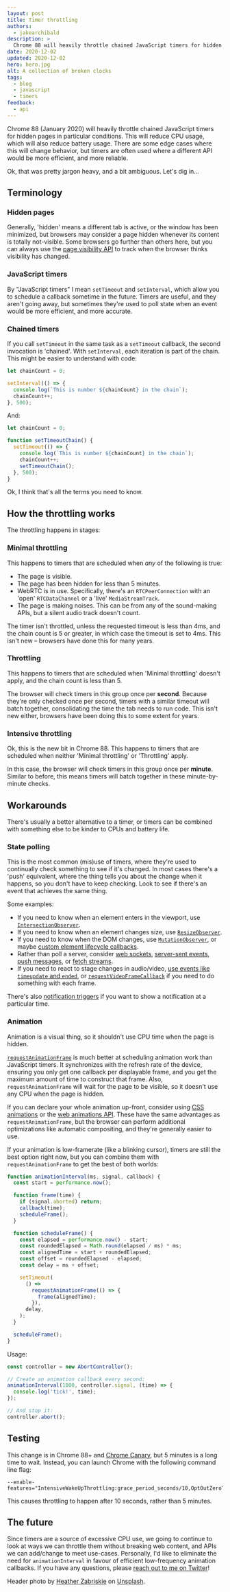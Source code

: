 ```yaml
---
layout: post
title: Timer throttling
authors:
  - jakearchibald
description: >
  Chrome 88 will heavily throttle chained JavaScript timers for hidden pages.
date: 2020-12-02
updated: 2020-12-02
hero: hero.jpg
alt: A collection of broken clocks
tags:
  - blog
  - javascript
  - timers
feedback:
  - api
---
```


Chrome 88 (January 2020) will heavily throttle chained JavaScript timers for hidden pages in particular conditions. This will reduce CPU usage, which will also reduce battery usage. There are some edge cases where this will change behavior, but timers are often used where a different API would be more efficient, and more reliable.

Ok, that was pretty jargon heavy, and a bit ambiguous. Let's dig in…

## Terminology

### Hidden pages

Generally, 'hidden' means a different tab is active, or the window has been minimized, but browsers may consider a page hidden whenever its content is totally not-visible. Some browsers go further than others here, but you can always use the [page visibility API](https://developer.mozilla.org/en-US/docs/Web/API/Page_Visibility_API) to track when the browser thinks visibility has changed.

### JavaScript timers

By "JavaScript timers" I mean `setTimeout` and `setInterval`, which allow you to schedule a callback sometime in the future. Timers are useful, and they aren't going away, but sometimes they're used to poll state when an event would be more efficient, and more accurate.

### Chained timers

If you call `setTimeout` in the same task as a `setTimeout` callback, the second invocation is 'chained'. With `setInterval`, each iteration is part of the chain. This might be easier to understand with code:

```js
let chainCount = 0;

setInterval(() => {
  console.log(`This is number ${chainCount} in the chain`);
  chainCount++;
}, 500);
```

And:

```js
let chainCount = 0;

function setTimeoutChain() {
  setTimeout(() => {
    console.log(`This is number ${chainCount} in the chain`);
    chainCount++;
    setTimeoutChain();
  }, 500);
}
```

Ok, I think that's all the terms you need to know.

## How the throttling works

The throttling happens in stages:

### Minimal throttling

This happens to timers that are scheduled when _any_ of the following is true:

- The page is visible.
- The page has been hidden for less than 5 minutes.
- WebRTC is in use. Specifically, there's an `RTCPeerConnection` with an 'open' `RTCDataChannel` or a 'live' `MediaStreamTrack`.
- The page is making noises. This can be from any of the sound-making APIs, but a silent audio track doesn't count.

The timer isn't throttled, unless the requested timeout is less than 4ms, and the chain count is 5 or greater, in which case the timeout is set to 4ms. This isn't new – browsers have done this for many years.

### Throttling

This happens to timers that are scheduled when 'Minimal throttling' doesn't apply, and the chain count is less than 5.

The browser will check timers in this group once per **second**. Because they're only checked once per second, timers with a similar timeout will batch together, consolidating the time the tab needs to run code. This isn't new either, browsers have been doing this to some extent for years.

### Intensive throttling

Ok, this is the new bit in Chrome 88. This happens to timers that are scheduled when neither 'Minimal throttling' or 'Throttling' apply.

In this case, the browser will check timers in this group once per **minute**. Similar to before, this means timers will batch together in these minute-by-minute checks.

## Workarounds

There's usually a better alternative to a timer, or timers can be combined with something else to be kinder to CPUs and battery life.

### State polling

This is the most common (mis)use of timers, where they're used to continually check something to see if it's changed. In most cases there's a 'push' equivalent, where the thing tells you about the change when it happens, so you don't have to keep checking. Look to see if there's an event that achieves the same thing.

Some examples:

- If you need to know when an element enters in the viewport, use [`IntersectionObserver`](https://developer.mozilla.org/en-US/docs/Web/API/Intersection_Observer_API).
- If you need to know when an element changes size, use [`ResizeObserver`](/resize-observer/).
- If you need to know when the DOM changes, use [`MutationObserver`](https://developer.mozilla.org/en-US/docs/Web/API/MutationObserver), or maybe [custom element lifecycle callbacks](https://developer.mozilla.org/en-US/docs/Web/Web_Components/Using_custom_elements).
- Rather than poll a server, consider [web sockets](https://developer.mozilla.org/en-US/docs/Web/API/WebSockets_API), [server-sent events](https://developer.mozilla.org/en-US/docs/Web/API/EventSource), [push messages](https://developer.mozilla.org/en-US/docs/Web/API/Push_API), or [fetch streams](/fetch-upload-streaming/#previously-on-the-exciting-adventures-of-fetch-streams).
- If you need to react to stage changes in audio/video, [use events like `timeupdate` and `ended`](https://html.spec.whatwg.org/multipage/media.html#mediaevents), or [`requestVideoFrameCallback`](/requestvideoframecallback-rvfc/) if you need to do something with each frame.

There's also [notification triggers](/notification-triggers/) if you want to show a notification at a particular time.

### Animation

Animation is a visual thing, so it shouldn't use CPU time when the page is hidden.

[`requestAnimationFrame`](https://developer.mozilla.org/en-US/docs/Web/API/window/requestAnimationFrame) is much better at scheduling animation work than JavaScript timers. It synchronizes with the refresh rate of the device, ensuring you only get one callback per displayable frame, and you get the maximum amount of time to construct that frame. Also, `requestAnimationFrame` will wait for the page to be visible, so it doesn't use any CPU when the page is hidden.

If you can declare your whole animation up-front, consider using [CSS animations](https://developer.mozilla.org/en-US/docs/Web/CSS/animation) or the [web animations API](https://developer.mozilla.org/en-US/docs/Web/API/Web_Animations_API). These have the same advantages as `requestAnimationFrame`, but the browser can perform additional optimizations like automatic compositing, and they're generally easier to use.

If your animation is low-framerate (like a blinking cursor), timers are still the best option right now, but you can combine them with `requestAnimationFrame` to get the best of both worlds:

```js
function animationInterval(ms, signal, callback) {
  const start = performance.now();

  function frame(time) {
    if (signal.aborted) return;
    callback(time);
    scheduleFrame();
  }

  function scheduleFrame() {
    const elapsed = performance.now() - start;
    const roundedElapsed = Math.round(elapsed / ms) * ms;
    const alignedTime = start + roundedElapsed;
    const offset = roundedElapsed - elapsed;
    const delay = ms + offset;

    setTimeout(
      () =>
        requestAnimationFrame(() => {
          frame(alignedTime);
        }),
      delay,
    );
  }

  scheduleFrame();
}
```

Usage:

```js
const controller = new AbortController();

// Create an animation callback every second:
animationInterval(1000, controller.signal, (time) => {
  console.log('tick!', time);
});

// And stop it:
controller.abort();
```

## Testing

This change is in Chrome 88+ and [Chrome Canary](https://www.google.com/intl/en_uk/chrome/canary/), but 5 minutes is a long time to wait. Instead, you can launch Chrome with the following command line flag:

```
--enable-features="IntensiveWakeUpThrottling:grace_period_seconds/10,OptOutZeroTimeoutTimersFromThrottling,AllowAggressiveThrottlingWithWebSocket"
```

This causes throttling to happen after 10 seconds, rather than 5 minutes.

## The future

Since timers are a source of excessive CPU use, we going to continue to look at ways we can throttle them without breaking web content, and APIs we can add/change to meet use-cases. Personally, I'd like to eliminate the need for `animationInterval` in favour of efficient low-frequency animation callbacks. If you have any questions, please [reach out to me on Twitter](https://twitter.com/jaffathecake/)!

Header photo by [Heather Zabriskie](https://unsplash.com/@heatherz) on [Unsplash](https://unsplash.com/photos/yBzrPGLjMQw).

